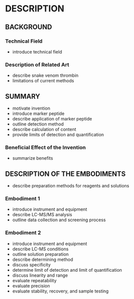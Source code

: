 # DESCRIPTION

## BACKGROUND

### Technical Field

- introduce technical field

### Description of Related Art

- describe snake venom thrombin
- limitations of current methods

## SUMMARY

- motivate invention
- introduce marker peptide
- describe application of marker peptide
- outline detection method
- describe calculation of content
- provide limits of detection and quantification

### Beneficial Effect of the Invention

- summarize benefits

## DESCRIPTION OF THE EMBODIMENTS

- describe preparation methods for reagents and solutions

### Embodiment 1

- introduce instrument and equipment
- describe LC-MS/MS analysis
- outline data collection and screening process

### Embodiment 2

- introduce instrument and equipment
- describe LC-MS conditions
- outline solution preparation
- describe determining method
- discuss specificity
- determine limit of detection and limit of quantification
- discuss linearity and range
- evaluate repeatability
- evaluate precision
- evaluate stability, recovery, and sample testing

